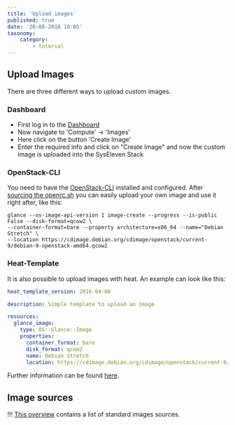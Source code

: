 ```yaml
---
title: 'Upload images'
published: true
date: '20-08-2018 10:05'
taxonomy:
    category:
        - tutorial
---
```


## Upload Images

There are three different ways to upload custom images.

### Dashboard

* First log in to the [Dashboard](https://dashboard.cloud.syseleven.net/horizon/project/)  
* Now navigate to 'Compute' -> 'Images'
* Here click on the button 'Create Image'
* Enter the required info and click on "Create Image" and now the custom image is uploaded into the SysEleven Stack

### OpenStack-CLI

You need to have the [OpenStack-CLI](../03.openstack-cli/default.en.md) installed and configured.
After [sourcing the openrc.sh](../04.api-access/default.en.md) you can easily upload your own image and use it right after, like this:

```shell
glance --os-image-api-version 1 image-create --progress --is-public False --disk-format=qcow2 \
--container-format=bare --property architecture=x86_64 --name="Debian Stretch" \
--location https://cdimage.debian.org/cdimage/openstack/current-9/debian-9-openstack-amd64.qcow2
```

### Heat-Template

It is also possible to upload images with heat.
An example can look like this:

```yaml
heat_template_version: 2016-04-08

description: Simple template to upload an image

resources:
  glance_image:
    type: OS::Glance::Image
    properties:
      container_format: bare
      disk_format: qcow2
      name: Debian Stretch
      location: https://cdimage.debian.org/cdimage/openstack/current-9/debian-9-openstack-amd64.qcow2
```

Further information can be found [here](https://dashboard.cloud.syseleven.net/horizon/project/stacks/resource_types/OS::Glance::Image).

## Image sources

!!! [This overview](../../02.Documentation/07.images/default.en.md#image-sources) contains a list of standard images sources.